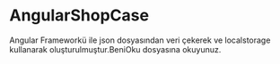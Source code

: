 # AngularShopCase
 Angular Frameworkü ile json dosyasından veri çekerek ve localstorage kullanarak oluşturulmuştur.BeniOku dosyasına okuyunuz.
